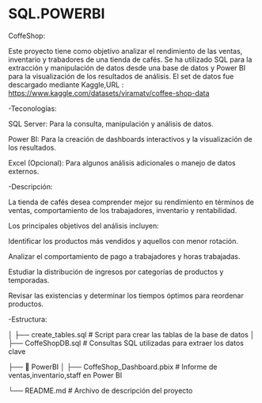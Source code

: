 # SQL.POWERBI

CoffeShop:

Este proyecto tiene como objetivo analizar el rendimiento de las ventas, inventario y trabadores de una tienda de cafés. Se ha utilizado SQL para la extracción y manipulación de datos desde una base de datos y Power BI para la visualización de los resultados de análisis.
El set de datos fue descargado mediante Kaggle,URL : https://www.kaggle.com/datasets/viramatv/coffee-shop-data

-Teconologías:

SQL Server: Para la consulta, manipulación y análisis de datos.


Power BI: Para la creación de dashboards interactivos y la visualización de los resultados.


Excel (Opcional): Para algunos análisis adicionales o manejo de datos externos.



-Descripción:

La tienda de cafés desea comprender mejor su rendimiento en términos de ventas, comportamiento de los trabajadores, inventario y rentabilidad.

Los principales objetivos del análisis incluyen:


Identificar los productos más vendidos y aquellos con menor rotación.


Analizar el comportamiento de pago a trabajadores y horas trabajadas.


Estudiar la distribución de ingresos por categorías de productos y temporadas.


Revisar las existencias y determinar los tiempos óptimos para reordenar productos.


-Estructura:

│   ├── create_tables.sql      # Script para crear las tablas de la base de datos
│   ├── CoffeShopDB.sql            # Consultas SQL utilizadas para extraer los datos clave



├── 📁 PowerBI
│   ├── CoffeShop_Dashboard.pbix   # Informe de ventas,inventario,staff en Power BI




└── README.md                  # Archivo de descripción del proyecto




